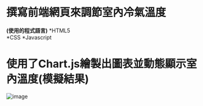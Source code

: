 # 撰寫前端網頁來調節室內冷氣溫度
**(使用的程式語言)**
  *HTML5  
  *CSS
  *Javascript
# 使用了Chart.js繪製出圖表並動態顯示室內溫度(模擬結果)


![image](https://user-images.githubusercontent.com/58096503/204079534-82f01b4a-e8c2-484c-8d2a-3d2c874b12d9.png)
